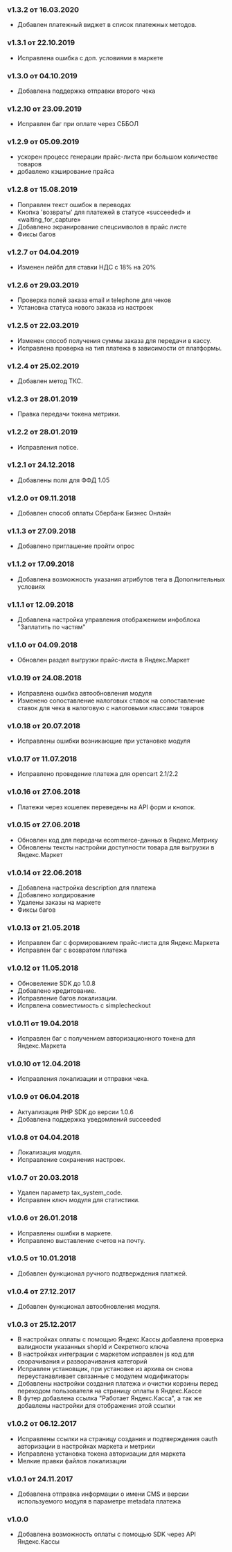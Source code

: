 ### v1.3.2 от 16.03.2020
* Добавлен платежный виджет в список платежных методов.

### v1.3.1 от 22.10.2019
* Исправлена ошибка с доп. условиями в маркете

### v1.3.0 от 04.10.2019
* Добавлена поддержка отправки второго чека

### v1.2.10 от 23.09.2019
* Исправлен баг при оплате через СББОЛ

### v1.2.9 от 05.09.2019
* ускорен процесс генерации прайс-листа при большом количестве товаров
* добавлено кэширование  прайса

### v1.2.8 от 15.08.2019
* Поправлен текст ошибок в переводах
* Кнопка 'возвраты' для платежей в статусе «succeeded» и «waiting_for_capture»
* Добавлено экранирование спецсимволов в прайс листе
* Фиксы багов

### v1.2.7 от 04.04.2019
* Изменен лейбл для ставки НДС с 18% на 20%

### v1.2.6 от 29.03.2019
* Проверка полей заказа email и telephone для чеков
* Установка статуса нового заказа из настроек

### v1.2.5 от 22.03.2019
* Изменен способ получения суммы заказа для передачи в кассу.
* Исправлена проверка на тип платежа в зависимости от платформы.

### v1.2.4 от 25.02.2019
* Добавлен метод ТКС.

### v1.2.3 от 28.01.2019
* Правка передачи  токена метрики.

### v1.2.2 от 28.01.2019
* Исправления notice.

### v1.2.1 от 24.12.2018
* Добавлены поля для ФФД 1.05

### v1.2.0 от 09.11.2018
* Добавлен способ оплаты Сбербанк Бизнес Онлайн

### v1.1.3 от 27.09.2018
* Добавлено приглашение пройти опрос

### v1.1.2 от 17.09.2018
* Добавлена возможность указания атрибутов тега в Дополнительных условиях

### v1.1.1 от 12.09.2018
* Добавлена настройка управления отображением инфоблока "Заплатить по частям"

### v1.1.0 от 04.09.2018
* Обновлен раздел выгрузки прайс-листа в Яндекс.Маркет

### v1.0.19 от 24.08.2018
* Исправлена ошибка автообновления модуля
* Изменено сопоставление налоговых ставок на сопоставление ставок для чека в налоговую с налоговыми классами товаров

### v1.0.18 от 20.07.2018
* Исправлены ошибки возникающие при установке модуля

### v1.0.17 от 11.07.2018
* Исправлено проведение платежа для opencart 2.1/2.2

### v1.0.16 от 27.06.2018
* Платежи через кошелек переведены на API форм и кнопок.

### v1.0.15 от 27.06.2018
* Обновлен код для передачи ecommerce-данных в Яндекс.Метрику
* Обновлены тексты настройки доступности товара для выгрузки в Яндекс.Маркет

### v1.0.14 от 22.06.2018
* Добавлена настройка description для платежа
* Добавлено холдирование
* Удалены заказы на маркете
* Фиксы багов

### v1.0.13 от 21.05.2018
* Исправлен баг с формированием прайс-листа для Яндекс.Маркета
* Исправлен баг с возвратом платежа

### v1.0.12 от 11.05.2018
* Обновеление SDK до 1.0.8
* Добавлено кредитование.
* Исправление багов локализации.
* Испрвлена совместимость с simplecheckout

### v1.0.11 от 19.04.2018
* Исправлен баг с получением авторизационного токена для Яндекс.Маркета

### v1.0.10 от 12.04.2018
* Исправления локализации и отправки чека.

### v1.0.9 от 06.04.2018
* Актуализация PHP SDK до версии 1.0.6
* Добавлена поддержка уведомлений succeeded

### v1.0.8 от 04.04.2018
* Локализация модуля.
* Исправление сохранения настроек.

### v1.0.7 от 20.03.2018
* Удален параметр tax_system_code.
* Исправлен ключ модуля для статистики.

### v1.0.6 от 26.01.2018
* Исправлены ошибки в маркете.
* Исправлено выставление счетов на почту.

### v1.0.5 от 10.01.2018
* Добавлен функционал ручного подтверждения платжей.

### v1.0.4 от 27.12.2017
* Добавлен функционал автообновления модуля.

### v1.0.3 от 25.12.2017
* В настройках оплаты с помощью Яндекс.Кассы добавлена проверка валидности указанных shopId и Секретного ключа
* В настройках интеграции с маркетом исправлен js код для сворачивания и разворачивания категорий
* Исправлен установщик, при установке из архива он снова переустанавливает связанные с модулем модификаторы
* Добавлены настройки создания платежа и очистки корзины перед переходом пользователя на страницу оплаты в Яндекс.Кассе
* В футер добавлена ссылка "Работает Яндекс.Касса", а так же добавлены настройки для отображения этой ссылки

### v1.0.2 от 06.12.2017
* Исправлены ссылки на страницу создания и подтверждения oauth авторизации в настройках маркета и метрики
* Исправлена установка токена авторизации для маркета
* Мелкие правки файлов локализации

### v1.0.1 от 24.11.2017
* Добавлена отправка информации о имени CMS и версии используемого модуля в параметре metadata платежа

### v1.0.0
* Добавлена возможность оплаты с помощью SDK через API Яндекс.Кассы
